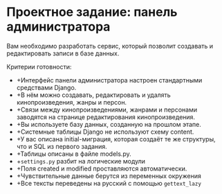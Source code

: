 # Проектное задание: панель администратора

Вам необходимо разработать сервис, который позволит создавать и редактировать записи в базе данных.

Критерии готовности:

- +Интерфейс панели администратора настроен стандартными средствами Django.
- +В нём можно создавать, редактировать и удалять кинопроизведения, жанры и персон.
- +Связи между кинопроизведениями, жанрами и персонами заводятся на странице редактирования кинопроизведения.
- +Вы используете базу данных, созданную на прошлом этапе.
- +Системные таблицы Django не используют схему content.
- +У вас описана initial-миграция, которая создаёт те же структуры, что и SQL из первого задания.
- +Таблицы описаны в файле models.py.
- +`settings.py` разбит на логические модули
- +Поля created и modified проставляются автоматически.
- +Чувствительные данные берутся из переменных окружения
- +Все тексты переведены на русский с помощью `gettext_lazy`
